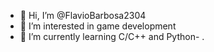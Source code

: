 - 👋 Hi, I’m @FlavioBarbosa2304
- 👀 I’m interested in game development
- 🌱 I’m currently learning C/C++ and Python- 
.

<!---
FlavioBarbosa2304/FlavioBarbosa2304 is a ✨ special ✨ repository because its `README.md` (this file) appears on your GitHub profile.
You can click the Preview link to take a look at your changes.
--->
